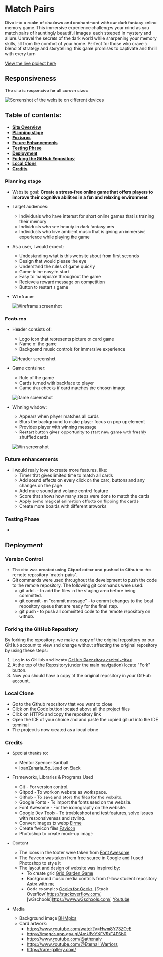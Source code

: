 # Match Pairs
Dive into a realm of shadows and enchantment with our dark fantasy online memory game.
This immersive experience challenges your mind as you match pairs of hauntingly beautiful images, each steeped in mystery and allure. Unravel the secrets of the dark world while sharpening your memory skills, all from the comfort of your home. Perfect for those who crave a blend of strategy and storytelling, this game promises to captivate and thrill with every turn.

[View the live project here](https://anna-exe.github.io/match-pairs/)

##  Responsiveness
The site is responsive for all screen sizes

![Screenshot of the website on different devices](assets/images/readme-images/mockup.png)


## Table of contents:
* [**Site Overview**](#site-overview)
* [**Planning stage**](#planning-stage)
* [**Features**](#features)
* [**Future Enhancements**](#future-enhancements)
* [**Testing Phase**](#testing-phase)
* [**Deployment**](#deployment)
* [**Forking the GitHub Repository**](#forking-the-gitHub-repository)
* [**Local Clone**](#local-clone)
* [**Credits**](#credits)

### Planning stage
* Website goal:
    **Create a stress-free online game that offers players to improve their cognitive abilities in a fun and relaxing environment**

* Target audiences:
    - Individuals who have interest for short online games that is training their memory
    - Individuals who see beauty in dark fantasy arts
    - Individuals who love ambient music that is giving an immersive experience while playing the game

* As a user, I would expect:
    - Undestanding what is this website about from first seconds
    - Design that would please the eye
    - Understand the rules of game quickly
    - Game to be easy to start
    - Easy to manipulate throughout the game
    - Recieve a reward message on competition
    - Button to restart a game

* Wireframe

    ![Wireframe screenshot](/assets/images/readme-images/wireframe.png)

### Features
* Header consists of:
    - Logo icon that represents picture of card game
    - Name of the game
    - Backgound music controls for immersive experience

    ![Header screenshot](/assets/images/readme-images/header.png)

* Game container:
    - Rule of the game
    - Cards turned with backface to player
    - Game that checks if card matches the chosen image
    
    ![Game screenshot](/assets/images/readme-images/game.png)

* Winning window:
    - Appears when player matches all cards
    - Blurs the background to make player focus on pop up element
    - Provides player with winning message
    - Restart button gives opportunity to start new game with freshly shuffled cards
    
    ![Win screenshot](/assets/images/readme-images/win.png)

### Future enhancements
* I would really love to create more features, like:
    - Timer that gives limited time to match all cards
    - Add sound effects on every click on the card, buttons and any changes on the page
    - Add mute sound and volume control feature
    - Score that shows how many steps were done to match the cards
    - Apply some magical animation effects on flipping the cards
    - Create more boards with different artworks


### Testing Phase
* 

## Deployment

### Version Control
-   The site was created using Gitpod editor and pushed to Github to the remote repository 'match-pairs'.
-   Git commands were used throughout the development to push the code to the remote repository. The following git commands were used:
    -   git add . - to add the files to the staging area before being committed.
    -   git commit -m "commit message" - to commit changes to the local repository queue that are ready for the final step.
    -   git push - to push all committed code to the remote repository on Github.

### Forking the GitHub Repository
By forking the repository, we make a copy of the original repository on our GitHub account to view and change without affecting the original repository by using these steps:

1. Log in to GitHub and locate [GitHub Repository capital-cities](https://github.com/Anna-exe/match-pairs)
2. At the top of the Repository(under the main navigation) locate "Fork" button.
3. Now you should have a copy of the original repository in your GitHub account.

### Local Clone
-   Go to the Github repository that you want to clone
-   Click on the Code button located above all the project files
-   Click on HTTPS and copy the repository link
-   Open the IDE of your choice and and paste the copied git url into the IDE terminal
-   The project is now created as a local clone

### Credits
* Special thanks to:
    - Mentor Spencer Bariball
    - IoanZaharia_5p_Lead on Slack 

* Frameworks, Libraries & Programs Used

    - Git - For version control.
    - Gitpod - To work on website as workspace.
    - Github - To save and store the files for the website.
    - Google Fonts - To import the fonts used on the website.
    - Font Awesome - For the iconography on the website.
    - Google Dev Tools - To troubleshoot and test features, solve issues with responsiveness and 
    styling.
    - Convert images to webp [Birme](https://www.birme.net/)
    - Create favicon files [Favicon](https://favicon.io/)
    - Photoshop to create mock-up image

* Content
    -   The icons in the footer were taken from [Font Awesome](https://fontawesome.com/)
    -   The Favicon was taken from free source in Google and I used Photoshop to style it
    -   The layout and design of website was inspired by:
        - To create grid [Grid Garden Game](https://codepip.com/games/grid-garden/)
        - Background music media controls from fellow student repository [Astro with me](https://github.com/preeticancode/astro-with-me/)
        - Code examples [Geeks for Geeks](https://www.geeksforgeeks.org/), [Stack Overflow]https://stackoverflow.com/, [w3schools]https://www.w3schools.com/, [Youtube](https:/youtube.com/)

* Media
    - Background image [BHMpics](https://www.bhmpics.com/)
    - Card artwork: 
        - https://www.youtube.com/watch?v=Hwm8Y73ZOeE
        - https://images.app.goo.gl/4mUPeYXFV5kF4E6b9
        - https://www.youtube.com/@athenaiv
        - https://www.youtube.com/@Eternal_Warriors
        - https://rare-gallery.com/
